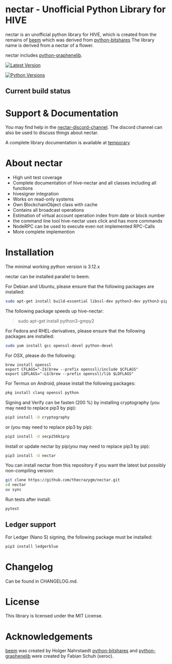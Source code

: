# nectar - Unofficial Python Library for HIVE

nectar is an unofficial python library for HIVE, which is
created from the remains of [beem](https://github.com/holgern/beem) which was derived from [python-bitshares](https://github.com/xeroc/python-bitshares)
The library name is derived from a nectar of a flower.

nectar includes [python-graphenelib](https://github.com/xeroc/python-graphenelib).

[![Latest Version](https://img.shields.io/pypi/v/hive-nectar.svg)](https://pypi.python.org/pypi/hive-nectar/)

[![Python Versions](https://img.shields.io/pypi/pyversions/hive-nectar.svg)](https://pypi.python.org/pypi/hive-nectar/)

## Current build status

# Support & Documentation

You may find help in the [nectar-discord-channel](). The discord channel can also be used to discuss things about nectar.

A complete library documentation is available at
[temporary]()

# About nectar

- High unit test coverage
- Complete documentation of hive-nectar and all classes including all functions
- hivesigner integration
- Works on read-only systems
- Own BlockchainObject class with cache
- Contains all broadcast operations
- Estimation of virtual account operation index from date or block number
- the command line tool hive-nectar uses click and has more commands
- NodeRPC can be used to execute even not implemented RPC-Calls
- More complete implemention

# Installation

The minimal working python version is 3.12.x

nectar can be installed parallel to beem.

For Debian and Ubuntu, please ensure that the following packages are installed:

```bash
sudo apt-get install build-essential libssl-dev python3-dev python3-pip python3-setuptools
```

The following package speeds up hive-nectar:

> sudo apt-get install python3-gmpy2

For Fedora and RHEL-derivatives, please ensure that the following
packages are installed:

```bash
sudo yum install gcc openssl-devel python-devel
```

For OSX, please do the following:

    brew install openssl
    export CFLAGS="-I$(brew --prefix openssl)/include $CFLAGS"
    export LDFLAGS="-L$(brew --prefix openssl)/lib $LDFLAGS"

For Termux on Android, please install the following packages:

```bash
pkg install clang openssl python
```

Signing and Verify can be fasten (200 %) by installing cryptography (you
may need to replace pip3 by pip):

```bash
pip3 install -U cryptography
```

or (you may need to replace pip3 by pip):

```bash
pip3 install -U secp256k1prp
```

Install or update nectar by pip(you may need to replace pip3 by pip):

```bash
pip3 install -U nectar
```

You can install nectar from this repository if you want the latest but
possibly non-compiling version:

```bash
git clone https://github.com/thecrazygm/nectar.git
cd nectar
uv sync
```

Run tests after install:

```bash
pytest
```

## Ledger support

For Ledger (Nano S) signing, the following package must be installed:

```bash
pip3 install ledgerblue
```

# Changelog

Can be found in CHANGELOG.md.

# License

This library is licensed under the MIT License.

# Acknowledgements

[beem](https://github.com/holgern/beem) was created by Holger Nahrstaedt
[python-bitshares](https://github.com/xeroc/python-bitshares) and [python-graphenelib](https://github.com/xeroc/python-graphenelib) were created by Fabian Schuh (xeroc).
